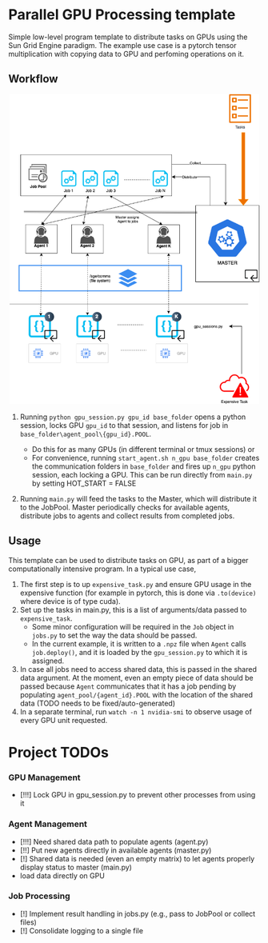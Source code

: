 # Parallel GPU Processing template

Simple low-level program template to distribute tasks on GPUs using the Sun Grid Engine paradigm. The example use case is a pytorch tensor multiplication with copying data to GPU and perfoming operations on it.

## Workflow

<p align="center">
  <img src="sge.png" width="500" alt="SGE Performance Chart"/>
</p>

1. Running `python gpu_session.py gpu_id base_folder` opens a python session, locks GPU `gpu_id` to that session, and listens for job in `base_folder\agent_pool\{gpu_id}.POOL`. 
    - Do this for as many GPUs (in different terminal or tmux sessions) or 
    - For convenience, running `start_agent.sh n_gpu base_folder` creates the communication folders in `base_folder` and fires up `n_gpu` python session, each locking a GPU. This can be run directly from `main.py` by setting HOT_START = FALSE

2. Running `main.py` will feed the tasks to the Master, which will distribute it to the JobPool. Master periodically checks for available agents, distribute jobs to agents and collect results from completed jobs. 

## Usage
This template can be used to distribute tasks on GPU, as part of a bigger computationally intensive program. In a typical use case, 
1. The first step is to up `expensive_task.py` and ensure GPU usage in the expensive function (for example in pytorch, this is done via `.to(device)` where device is of type cuda). 
2. Set up the tasks in main.py, this is a list of arguments/data passed to `expensive_task`. 
    - Some minor configuration will be required in the `Job` object in `jobs.py` to set the way the data should be passed. 
    - In the current example, it is written to a `.npz` file when `Agent` calls `job.deploy()`, and it is loaded by the `gpu_session.py` to which it is assigned. 
3. In case all jobs need to access shared data, this is passed in the shared data argument. At the moment, even an empty piece of data should be passed because `Agent` communicates that it has a job pending by populating `agent_pool/{agent_id}.POOL` with the location of the shared data (TODO needs to be fixed/auto-generated)
4. In a separate terminal, run `watch -n 1 nvidia-smi` to observe usage of every GPU unit requested.


# Project TODOs

### GPU Management
- [!!!] Lock GPU in gpu_session.py to prevent other processes from using it

### Agent Management
- [!!!] Need shared data path to populate agents (agent.py)
- [!!] Put new agents directly in available agents (master.py)
- [!] Shared data is needed (even an empty matrix) to let agents properly display status to master (main.py)
- load data directly on GPU

### Job Processing
- [!] Implement result handling in jobs.py (e.g., pass to JobPool or collect files)
- [!] Consolidate logging to a single file
